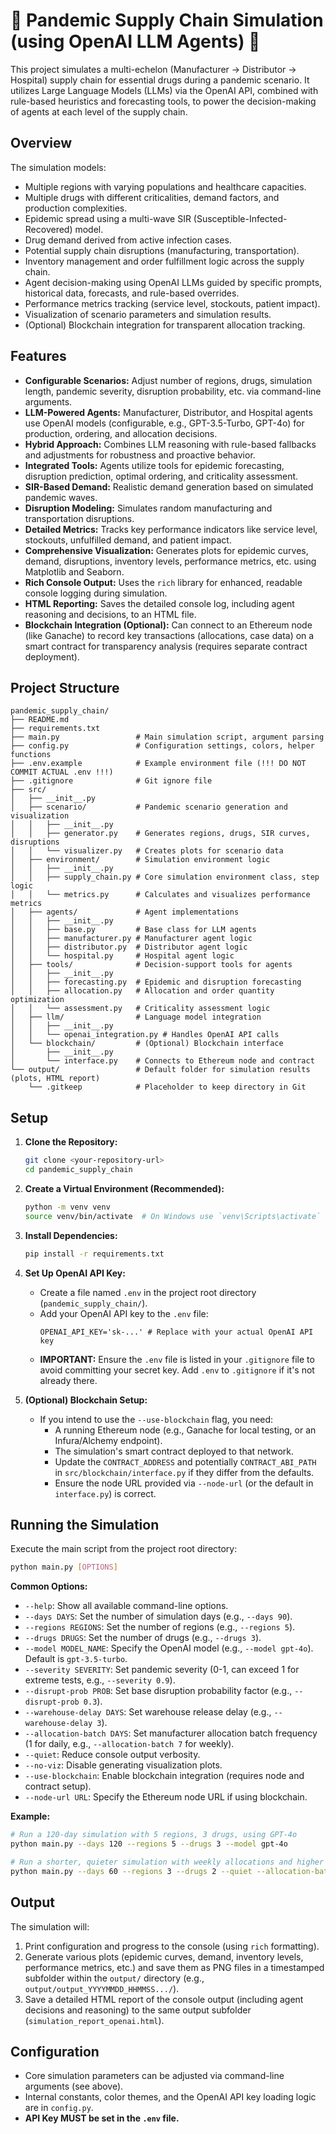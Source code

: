 # 🦠 Pandemic Supply Chain Simulation (using OpenAI LLM Agents) 🦠

This project simulates a multi-echelon (Manufacturer -> Distributor -> Hospital) supply chain for essential drugs during a pandemic scenario. It utilizes Large Language Models (LLMs) via the OpenAI API, combined with rule-based heuristics and forecasting tools, to power the decision-making of agents at each level of the supply chain.

## Overview

The simulation models:
*   Multiple regions with varying populations and healthcare capacities.
*   Multiple drugs with different criticalities, demand factors, and production complexities.
*   Epidemic spread using a multi-wave SIR (Susceptible-Infected-Recovered) model.
*   Drug demand derived from active infection cases.
*   Potential supply chain disruptions (manufacturing, transportation).
*   Inventory management and order fulfillment logic across the supply chain.
*   Agent decision-making using OpenAI LLMs guided by specific prompts, historical data, forecasts, and rule-based overrides.
*   Performance metrics tracking (service level, stockouts, patient impact).
*   Visualization of scenario parameters and simulation results.
*   (Optional) Blockchain integration for transparent allocation tracking.

## Features

*   **Configurable Scenarios:** Adjust number of regions, drugs, simulation length, pandemic severity, disruption probability, etc. via command-line arguments.
*   **LLM-Powered Agents:** Manufacturer, Distributor, and Hospital agents use OpenAI models (configurable, e.g., GPT-3.5-Turbo, GPT-4o) for production, ordering, and allocation decisions.
*   **Hybrid Approach:** Combines LLM reasoning with rule-based fallbacks and adjustments for robustness and proactive behavior.
*   **Integrated Tools:** Agents utilize tools for epidemic forecasting, disruption prediction, optimal ordering, and criticality assessment.
*   **SIR-Based Demand:** Realistic demand generation based on simulated pandemic waves.
*   **Disruption Modeling:** Simulates random manufacturing and transportation disruptions.
*   **Detailed Metrics:** Tracks key performance indicators like service level, stockouts, unfulfilled demand, and patient impact.
*   **Comprehensive Visualization:** Generates plots for epidemic curves, demand, disruptions, inventory levels, performance metrics, etc. using Matplotlib and Seaborn.
*   **Rich Console Output:** Uses the `rich` library for enhanced, readable console logging during simulation.
*   **HTML Reporting:** Saves the detailed console log, including agent reasoning and decisions, to an HTML file.
*   **Blockchain Integration (Optional):** Can connect to an Ethereum node (like Ganache) to record key transactions (allocations, case data) on a smart contract for transparency analysis (requires separate contract deployment).

## Project Structure

```
pandemic_supply_chain/
├── README.md
├── requirements.txt
├── main.py                 # Main simulation script, argument parsing
├── config.py               # Configuration settings, colors, helper functions
├── .env.example            # Example environment file (!!! DO NOT COMMIT ACTUAL .env !!!)
├── .gitignore              # Git ignore file
├── src/
│   ├── __init__.py
│   ├── scenario/           # Pandemic scenario generation and visualization
│   │   ├── __init__.py
│   │   ├── generator.py    # Generates regions, drugs, SIR curves, disruptions
│   │   └── visualizer.py   # Creates plots for scenario data
│   ├── environment/        # Simulation environment logic
│   │   ├── __init__.py
│   │   ├── supply_chain.py # Core simulation environment class, step logic
│   │   └── metrics.py      # Calculates and visualizes performance metrics
│   ├── agents/             # Agent implementations
│   │   ├── __init__.py
│   │   ├── base.py         # Base class for LLM agents
│   │   ├── manufacturer.py # Manufacturer agent logic
│   │   ├── distributor.py  # Distributor agent logic
│   │   └── hospital.py     # Hospital agent logic
│   ├── tools/              # Decision-support tools for agents
│   │   ├── __init__.py
│   │   ├── forecasting.py  # Epidemic and disruption forecasting
│   │   ├── allocation.py   # Allocation and order quantity optimization
│   │   └── assessment.py   # Criticality assessment logic
│   ├── llm/                # Language model integration
│   │   ├── __init__.py
│   │   └── openai_integration.py # Handles OpenAI API calls
│   └── blockchain/         # (Optional) Blockchain interface
│       ├── __init__.py
│       └── interface.py    # Connects to Ethereum node and contract
└── output/                 # Default folder for simulation results (plots, HTML report)
    └── .gitkeep            # Placeholder to keep directory in Git
```

## Setup

1.  **Clone the Repository:**
    ```bash
    git clone <your-repository-url>
    cd pandemic_supply_chain
    ```

2.  **Create a Virtual Environment (Recommended):**
    ```bash
    python -m venv venv
    source venv/bin/activate  # On Windows use `venv\Scripts\activate`
    ```

3.  **Install Dependencies:**
    ```bash
    pip install -r requirements.txt
    ```

4.  **Set Up OpenAI API Key:**
    *   Create a file named `.env` in the project root directory (`pandemic_supply_chain/`).
    *   Add your OpenAI API key to the `.env` file:
        ```dotenv
        OPENAI_API_KEY='sk-...' # Replace with your actual OpenAI API key
        ```
    *   **IMPORTANT:** Ensure the `.env` file is listed in your `.gitignore` file to avoid committing your secret key. Add `.env` to `.gitignore` if it's not already there.

5.  **(Optional) Blockchain Setup:**
    *   If you intend to use the `--use-blockchain` flag, you need:
        *   A running Ethereum node (e.g., Ganache for local testing, or an Infura/Alchemy endpoint).
        *   The simulation's smart contract deployed to that network.
        *   Update the `CONTRACT_ADDRESS` and potentially `CONTRACT_ABI_PATH` in `src/blockchain/interface.py` if they differ from the defaults.
        *   Ensure the node URL provided via `--node-url` (or the default in `interface.py`) is correct.

## Running the Simulation

Execute the main script from the project root directory:

```bash
python main.py [OPTIONS]
```

**Common Options:**

*   `--help`: Show all available command-line options.
*   `--days DAYS`: Set the number of simulation days (e.g., `--days 90`).
*   `--regions REGIONS`: Set the number of regions (e.g., `--regions 5`).
*   `--drugs DRUGS`: Set the number of drugs (e.g., `--drugs 3`).
*   `--model MODEL_NAME`: Specify the OpenAI model (e.g., `--model gpt-4o`). Default is `gpt-3.5-turbo`.
*   `--severity SEVERITY`: Set pandemic severity (0-1, can exceed 1 for extreme tests, e.g., `--severity 0.9`).
*   `--disrupt-prob PROB`: Set base disruption probability factor (e.g., `--disrupt-prob 0.3`).
*   `--warehouse-delay DAYS`: Set warehouse release delay (e.g., `--warehouse-delay 3`).
*   `--allocation-batch DAYS`: Set manufacturer allocation batch frequency (1 for daily, e.g., `--allocation-batch 7` for weekly).
*   `--quiet`: Reduce console output verbosity.
*   `--no-viz`: Disable generating visualization plots.
*   `--use-blockchain`: Enable blockchain integration (requires node and contract setup).
*   `--node-url URL`: Specify the Ethereum node URL if using blockchain.

**Example:**

```bash
# Run a 120-day simulation with 5 regions, 3 drugs, using GPT-4o
python main.py --days 120 --regions 5 --drugs 3 --model gpt-4o

# Run a shorter, quieter simulation with weekly allocations and higher disruption chance
python main.py --days 60 --regions 3 --drugs 2 --quiet --allocation-batch 7 --disrupt-prob 0.4
```

## Output

The simulation will:

1.  Print configuration and progress to the console (using `rich` formatting).
2.  Generate various plots (epidemic curves, demand, inventory levels, performance metrics, etc.) and save them as PNG files in a timestamped subfolder within the `output/` directory (e.g., `output/output_YYYYMMDD_HHMMSS.../`).
3.  Save a detailed HTML report of the console output (including agent decisions and reasoning) to the same output subfolder (`simulation_report_openai.html`).

## Configuration

*   Core simulation parameters can be adjusted via command-line arguments (see above).
*   Internal constants, color themes, and the OpenAI API key loading logic are in `config.py`.
*   **API Key MUST be set in the `.env` file.**